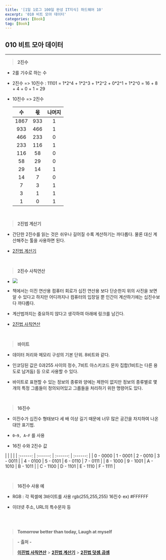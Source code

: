 ```yaml
---
title: '[1일 1로그 100일 완성 IT지식] 하드웨어 10'
excerpt: '010 비트 모아 데이터'
categories: [Book]
tag: [Book]
---
```


## 010 비트 모아 데이터

---

> **2진수**

-   2를 기수로 하는 수

-   2진수 => 10진수 : 11101 = 1\*2^4 + 1\*2^3 + 1\*2^2 + 0\*2^1 + 1\*2^0 = 16 + 8 + 4 + 0 + 1 = 29

-   10진수 => 2진수

    |  수  | 몫  | 나머지 |
    | :--: | :-: | :----: |
    | 1867 | 933 |   1    |
    | 933  | 466 |   1    |
    | 466  | 233 |   0    |
    | 233  | 116 |   1    |
    | 116  | 58  |   0    |
    |  58  | 29  |   0    |
    |  29  | 14  |   1    |
    |  14  |  7  |   0    |
    |  7   |  3  |   1    |
    |  3   |  1  |   1    |
    |  1   |  0  |   1    |

<br>

> **2진법 계산기**

-   간단한 2진수를 읽는 것은 쉬우나 길어질 수록 계산하기는 까다롭다. 물론 대신 계산해주는 툴을 사용하면 된다.

-   [2진법 계산기](https://ko.calcuworld.com/%EC%88%98%ED%95%99/2%EC%A7%84%EB%B2%95-%EA%B3%84%EC%82%B0%EA%B8%B0/)

<br>

> **2진수 사칙연산**

-   ![](https://velog.velcdn.com/images/lilclown/post/4fa9b9f6-0b66-4499-8918-a5b85bc30d57/image.png)

-   책에서는 이진 연산용 컴퓨터 회로가 십진 연산용 보다 단순한지 위의 사진을 보면 알 수 있다고 하지만 어디까지나 컴퓨터의 입장일 뿐 인간이 계산하기에는 십진수보다 까다롭다.

-   계산법까지는 중요하지 않다고 생각하여 아래에 링크를 남긴다.

-   [2진법 사칙연산](https://m.blog.naver.com/PostView.naver?isHttpsRedirect=true&blogId=dlqnf33&logNo=221310335602)

<br>

> **바이트**

-   데이터 처리와 메모리 구성의 기본 단위. 8비트와 같다.

-   인코딩된 값은 0과255 사이의 정수, 7비트 아스키코드 문자 집합(1비트는 다른 용도로 남겨둠) 등 으로 사용할 수 있다.

-   바이트로 표현할 수 있는 정보의 종류와 양에는 제한이 없지만 정보의 종류별로 몇 개의 특정 그룹들이 정의되어있고 그룹들을 처리하기 위한 명령어도 있다.

<br>

> **16진수**

-   이진수가 십진수 형태보다 세 배 이상 길기 때문에 너무 많은 공간을 차지하여 나온 대안 표기법.

-   `0~9, A~F` 를 사용

-   16진 수와 2진수 값

|          |          |          |
| :------: | :------: | :------: | :------: |
| 0 - 0000 | 1 - 0001 | 2 - 0010 | 3 - 0011 |
| 4 - 0100 | 5 - 0101 | 6 - 0110 | 7 - 0111 |
| 8 - 1000 | 9 - 1001 | A - 1010 | B - 1011 |
| C - 1100 | D - 1101 | E - 1110 | F - 1111 |

<br>

> **16진수 사용 예**

-   RGB : 각 픽셀에 3바이트를 사용
    rgb(255,255,255)
    16진수 ex) #FFFFFF

-   이더넷 주소, URL의 특수문자 등

<br><br>

> **Tomorrow better than today, Laugh at myself**

> **- 출처 -**
>
> **[이진법 사칙연산](https://m.blog.naver.com/PostView.naver?isHttpsRedirect=true&blogId=dlqnf33&logNo=221310335602)** > **[2진법 계산기](https://ko.calcuworld.com/%EC%88%98%ED%95%99/2%EC%A7%84%EB%B2%95-%EA%B3%84%EC%82%B0%EA%B8%B0/)** > **[2진법 덧셈,곱셈](http://coding.yonsei.ac.kr/pdf/domesticpaperscan/54.pdf)**
